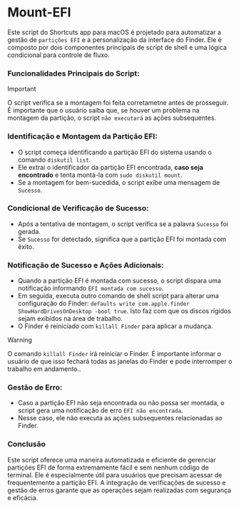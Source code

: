 # Mount-EFI

Este script do Shortcuts app para macOS é projetado para automatizar a gestão de `partições EFI` e a personalização da interface do Finder. Ele é composto por dois componentes principais de script de shell e uma lógica condicional para controle de fluxo.


### Funcionalidades Principais do Script:

> [!IMPORTANT]
> O script verifica se a montagem foi feita corretametne antes de prosseguir. É importante que o usuário saiba que, se houver um problema na montagem da partição, o script `não executará` as ações subsequentes.


### Identificação e Montagem da Partição EFI:

- O script começa identificando a partição EFI do sistema usando o comando `diskutil list`.
- Ele extrai o identificador da partição EFI encontrada, **caso seja encontrado** e tenta montá-la com `sudo diskutil mount`.
- Se a montagem for bem-sucedida, o script exibe uma mensagem de `Sucesso`.

### Condicional de Verificação de Sucesso:

- Após a tentativa de montagem, o script verifica se a palavra `Sucesso` foi gerada.
- Se `Sucesso` for detectado, significa que a partição EFI foi montada com êxito.

### Notificação de Sucesso e Ações Adicionais:

- Quando a partição EFI é montada com sucesso, o script dispara uma notificação informando `EFI montada com sucesso`.
- Em seguida, executa outro comando de shell script para alterar uma configuração do Finder: `defaults write com.apple.finder ShowHardDrivesOnDesktop -bool true`. Isto faz com que os discos rígidos sejam exibidos na área de trabalho.
- O Finder é reiniciado com `killall Finder` para aplicar a mudança.

> [!WARNING]
> O comando `killall Finder` irá reiniciar o Finder. É importante informar o usuário de que isso fechará todas as janelas do Finder e pode interromper o trabalho em andamento..

  
### Gestão de Erro:

- Caso a partição EFI não seja encontrada ou não possa ser montada, o script gera uma notificação de erro `EFI não encontrada`.
- Nesse caso, ele não executa as ações subsequentes relacionadas ao Finder.

### Conclusão

Este script oferece uma maneira automatizada e eficiente de gerenciar partições EFI de forma extremamente fácil e sem nenhum código de terminal. Ele é especialmente útil para usuários que precisam acessar de frequentemente a partição EFI. A integração de verificações de sucesso e gestão de erros garante que as operações sejam realizadas com segurança e eficácia.
